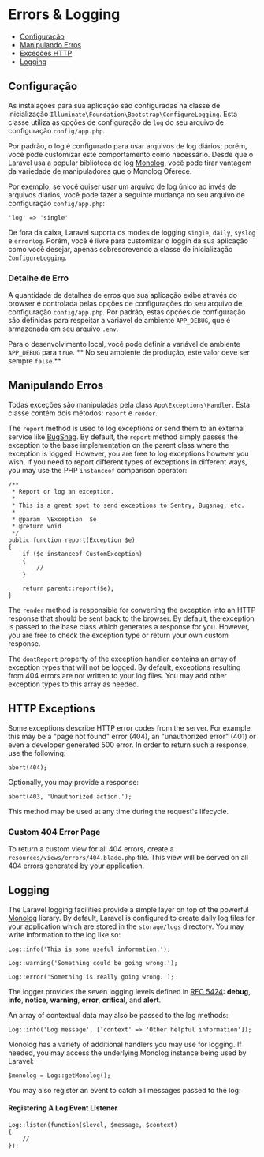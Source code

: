 # Errors & Logging

- [Configuração](#configuration)
- [Manipulando Erros](#handling-errors)
- [Exceções HTTP](#http-exceptions)
- [Logging](#logging)

<a name="configuration"></a>
## Configuração

As instalações para sua aplicação são configuradas na classe de inicialização  `Illuminate\Foundation\Bootstrap\ConfigureLogging`. Esta classe utiliza as opções de configuração de `log` do seu arquivo de configuração `config/app.php`.

Por padrão, o log é configurado para usar arquivos de log diários; porém, você pode customizar este comportamento como necessário. Desde que o Laravel usa a popular biblioteca de log [Monolog](https://github.com/Seldaek/monolog), você pode tirar vantagem da variedade de manipuladores que o Monolog Oferece.

Por exemplo, se você quiser usar um arquivo de log único ao invés de arquivos diários, você pode fazer a seguinte mudança no seu arquivo de configuração `config/app.php`:

	'log' => 'single'

De fora da caixa, Laravel suporta os modes de logging `single`, `daily`, `syslog` e `errorlog`. Porém, você é livre para customizar o loggin da sua aplicação como você desejar, apenas sobrescrevendo a classe de inicialização `ConfigureLogging`.  

### Detalhe de Erro

A quantidade de detalhes de erros que sua aplicação exibe através do browser é controlada pelas opções de configurações do seu arquivo de configuração `config/app.php`. Por padrão, estas opções de configuração são definidas para respeitar a variável de ambiente `APP_DEBUG`, que é armazenada em seu arquivo `.env`. 

Para o desenvolvimento local, você pode definir a variável de ambiente `APP_DEBUG` para `true`. ** No seu ambiente de produção, este valor deve ser sempre `false`.** 

<a name="handling-errors"></a>
## Manipulando Erros 

Todas exceções são manipuladas pela class `App\Exceptions\Handler`. Esta classe contém dois métodos: `report` e `render`.

The `report` method is used to log exceptions or send them to an external service like [BugSnag](https://bugsnag.com). By default, the `report` method simply passes the exception to the base implementation on the parent class where the exception is logged. However, you are free to log exceptions however you wish. If you need to report different types of exceptions in different ways, you may use the PHP `instanceof` comparison operator:

	/**
	 * Report or log an exception.
	 *
	 * This is a great spot to send exceptions to Sentry, Bugsnag, etc.
	 *
	 * @param  \Exception  $e
	 * @return void
	 */
	public function report(Exception $e)
	{
		if ($e instanceof CustomException)
		{
			//
		}

		return parent::report($e);
	}

The `render` method is responsible for converting the exception into an HTTP response that should be sent back to the browser. By default, the exception is passed to the base class which generates a response for you. However, you are free to check the exception type or return your own custom response.

The `dontReport` property of the exception handler contains an array of exception types that will not be logged. By default, exceptions resulting from 404 errors are not written to your log files. You may add other exception types to this array as needed.

<a name="http-exceptions"></a>
## HTTP Exceptions

Some exceptions describe HTTP error codes from the server. For example, this may be a "page not found" error (404), an "unauthorized error" (401) or even a developer generated 500 error. In order to return such a response, use the following:

	abort(404);

Optionally, you may provide a response:

	abort(403, 'Unauthorized action.');

This method may be used at any time during the request's lifecycle.

### Custom 404 Error Page

To return a custom view for all 404 errors, create a `resources/views/errors/404.blade.php` file. This view will be served on all 404 errors generated by your application.

<a name="logging"></a>
## Logging

The Laravel logging facilities provide a simple layer on top of the powerful [Monolog](http://github.com/seldaek/monolog) library. By default, Laravel is configured to create daily log files for your application which are stored in the `storage/logs` directory. You may write information to the log like so:

	Log::info('This is some useful information.');

	Log::warning('Something could be going wrong.');

	Log::error('Something is really going wrong.');

The logger provides the seven logging levels defined in [RFC 5424](http://tools.ietf.org/html/rfc5424): **debug**, **info**, **notice**, **warning**, **error**, **critical**, and **alert**.

An array of contextual data may also be passed to the log methods:

	Log::info('Log message', ['context' => 'Other helpful information']);

Monolog has a variety of additional handlers you may use for logging. If needed, you may access the underlying Monolog instance being used by Laravel:

	$monolog = Log::getMonolog();

You may also register an event to catch all messages passed to the log:

#### Registering A Log Event Listener

	Log::listen(function($level, $message, $context)
	{
		//
	});
